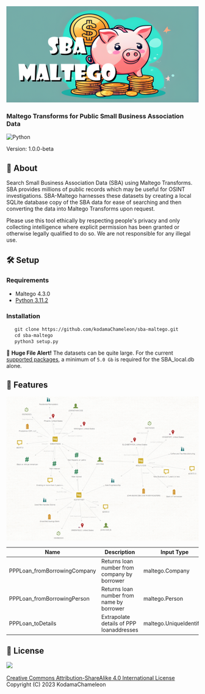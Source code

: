 <img src="./img/sba2.png">

### Maltego Transforms for Public Small Business Association Data

![Python](https://img.shields.io/badge/python-3670A0?style=for-the-badge&logo=python&logoColor=ffdd54)

Version: 1.0.0-beta

## 💎 About

Search Small Business Association Data (SBA) using Maltego Transforms. SBA provides millions of public records which may be useful for OSINT investigations. SBA-Maltego harnesses these datasets by creating a local SQLite database copy of the SBA data for ease of searching and then converting the data into Maltego Transforms upon request.

Please use this tool ethically by respecting people's privacy and only collecting intelligence where explicit permission has been granted or otherwise legally qualified to do so. We are not responsible for any illegal use.

## 🛠️ Setup

### Requirements
- Maltego 4.3.0
- [Python 3.11.2](./requirements.txt)
   
### Installation
```
   git clone https://github.com/kodamaChameleon/sba-maltego.git
   cd sba-maltego
   python3 setup.py
```

🚨 **Huge File Alert!** The datasets can be quite large. For the current [supported packages](https://github.com/kodamaChameleon/sba-maltego/blob/main/supported_packages.json), a minimum of ```5.0 Gb``` is required for the SBA_local.db alone.
   
## 🧙 Features

<img src="./img/sba_demo.png" width="600px">

| Name                         | Description                                     | Input Type               | Notes                          |
|------------------------------|-------------------------------------------------|--------------------------|--------------------------------|
| PPPLoan_fromBorrowingCompany | Returns loan number from company by borrower    | maltego.Company          |                                |
| PPPLoan_fromBorrowingPerson  | Returns loan number from name by borrower       | maltego.Person           |                                |
| PPPLoan_toDetails            | Extrapolate details of PPP loanaddresses        | maltego.UniqueIdentifier |                                |
   
## 📜 License
<img src="https://creativecommons.org/images/deed/FreeCulturalWorks_seal_x2.jpg" height="100px">

[Creative Commons Attribution-ShareAlike 4.0 International License](https://creativecommons.org/licenses/by-sa/4.0/)  
Copyright (C) 2023 KodamaChameleon
